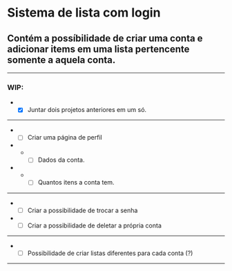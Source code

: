 # Sistema de lista com login

## Contém a possíbilidade de criar uma conta e adicionar items em uma lista pertencente somente a aquela conta.

---

### WIP:

- - [x] Juntar dois projetos anteriores em um só.
---
- - [ ] Criar uma página de perfil
- - - [ ] Dados da conta.
- - - [ ] Quantos itens a conta tem.
---
- - [ ] Criar a possibilidade de trocar a senha
- - [ ] Criar a possibilidade de deletar a própria conta 
---
- - [ ] Possibilidade de criar listas diferentes para cada conta (?)
---
